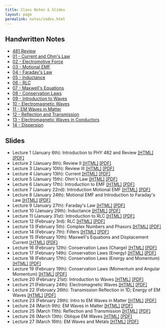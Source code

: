 ```yaml
---
title: Class Notes & Slides
layout: page
permalink: notes/index.html
---
```


## Handwritten Notes

* [481 Review](http://dannycaballero.info/phy481msu_f2019/notes/index.html)
* [01 - Current and Ohm's Law](./handwritten/01-Current_and_Ohms_Law.pdf)
* [02 - Electromotive Force](./handwritten/02-EMF.pdf)
* [03 - Motional EMF](./handwritten/03-Motional_EMF.pdf)
* [04 - Faraday's Law](./handwritten/04-Faradays_Law.pdf)
* [05 - Inductance](./handwritten/05-Inductance.pdf)
* [06 - RLC](./handwritten/06-RLC.pdf)
* [07 - Maxwell's Equations](./handwritten/07-Maxwell_Equations.pdf)
* [08 - Conservation Laws](./handwritten/08-Conservation_Laws.pdf)
* [09 - Introduction to Waves](./handwritten/09-Introduction_to_waves.pdf)
* [10 - Electromagnetic Waves](./handwritten/10-Electromagnetic_waves.pdf)
* [11 - EM Waves in Matter](./handwritten/11-EM_Waves_in_Matter.pdf)
* [12 - Reflection and Transmission](./handwritten/12-Reflection_and_Transmission.pdf)
* [13 - Electromagnetic Waves in Conductors](./handwritten/13-EM_Waves_in_Conductors.pdf)
* [14 - Dispersion](./handwritten/14-Dispersion.pdf)


## Slides

* Lecture 1 (January 6th): Introduction to PHY 482 and Review [[HTML]](./01-slides.html) [[PDF]](./01-slides.pdf)
* Lecture 2 (January 8th): Review II [[HTML]](./02-slides.html) [[PDF]](./02-slides.pdf)
* Lecture 3 (January 10th): Review III [[HTML]](./03-slides.html) [[PDF]](./03-slides.pdf)
* Lecture 4 (January 13th): Current [[HTML]](./04-slides.html) [[PDF]](./04-slides.pdf)
* Lecture 5 (January 15th): Ohm's Law [[HTML]](./05-slides.html) [[PDF]](./05-slides.pdf)
* Lecture 6 (January 17th): Introduction to EMF [[HTML]](./06-slides.html) [[PDF]](./06-slides.pdf)
* Lecture 7 (January 22nd): Introduction Motional EMF [[HTML]](./07-slides.html) [[PDF]](./07-slides.pdf)
* Lecture 8 (January 24th): Motional EMF and Introduction to Faraday's Law [[HTML]](./08-slides.html) [[PDF]](./08-slides.pdf)
* Lecture 9 (January 27th): Faraday's Law [[HTML]](./09-slides.html) [[PDF]](./09-slides.pdf)
* Lecture 10 (January 29th): Inductance [[HTML]](./10-slides.html) [[PDF]](./10-slides.pdf)
* Lecture 11 (January 31st): Introduction to RLC [[HTML]](./11-slides.html) [[PDF]](./11-slides.pdf)
* Lecture 12 (February 3rd): RLC [[HTML]](./12-slides.html) [[PDF]](./12-slides.pdf)
* Lecture 13 (February 5th): Complex Numbers and Phasors [[HTML]](./13-slides.html) [[PDF]](./13-slides.pdf)
* Lecture 14 (February 7th): Filters [[HTML]](./14-slides.html) [[PDF]](./14-slides.pdf)
* Lecture 15 (February 10th): Maxwell's Equations and Displacement Current [[HTML]](./15-slides.html) [[PDF]](./15-slides.pdf)
* Lecture 16 (February 12th): Conservation Laws (Charge) [[HTML]](./16-slides.html) [[PDF]](./16-slides.pdf)
* Lecture 17 (February 14th): Conservation Laws (Energy) [[HTML]](./17-slides.html) [[PDF]](./17-slides.pdf)
* Lecture 18 (February 17th): Conservation Laws (Energy and Momentum) [[HTML]](./18-slides.html) [[PDF]](./18-slides.pdf)
* Lecture 19 (February 19th): Conservation Laws (Momentum and Angular Momentum) [[HTML]](./19-slides.html) [[PDF]](./19-slides.pdf)
* Lecture 20 (February 21st): Introduction to Waves [[HTML]](./20-slides.html) [[PDF]](./20-slides.pdf)
* Lecture 21 (February 24th): Electromagnetic Waves [[HTML]](./21-slides.html) [[PDF]](./21-slides.pdf)
* Lecture 22 (February 26th): Transmission Reflection in 1D; Energy of EM Waves [[HTML]](./22-slides.html) [[PDF]](./22-slides.pdf)
* Lecture 23 (February 28th): Intro to EM Waves in Matter [[HTML]](./23-slides.html) [[PDF]](./23-slides.pdf)
* Lecture 24 (March 9th): EM Waves in Matter [[HTML]](./24-slides.html) [[PDF]](./24-slides.pdf)
* Lecture 25 (March 11th): Reflection and Transmission [[HTML]](./25-slides.html) [[PDF]](./25-slides.pdf)
* Lecture 26 (March 13th): Oblique EM Waves [[HTML]](./26-slides.html) [[PDF]](./26-slides.pdf)
* Lecture 27 (March 16th): EM Waves and Metals [[HTML]](./27-slides.html) [[PDF]](./27-slides.pdf)
